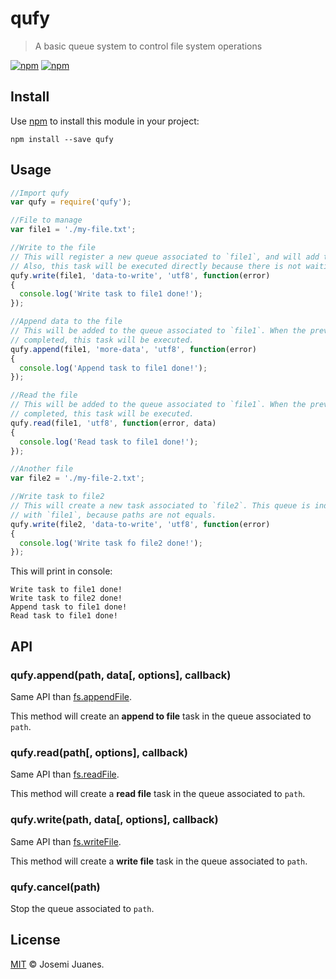 # qufy

> A basic queue system to control file system operations

[![npm](https://img.shields.io/npm/v/qufy.svg?style=flat-square)](https://www.npmjs.com/package/qufy)
[![npm](https://img.shields.io/npm/dt/qufy.svg?style=flat-square)](https://www.npmjs.com/package/qufy)


## Install

Use [npm](https://www.npmjs.com) to install this module in your project:

```
npm install --save qufy
```

## Usage 

```javascript
//Import qufy 
var qufy = require('qufy');

//File to manage 
var file1 = './my-file.txt';

//Write to the file 
// This will register a new queue associated to `file1`, and will add this write task.
// Also, this task will be executed directly because there is not waiting tasks on this queue.
qufy.write(file1, 'data-to-write', 'utf8', function(error)
{
  console.log('Write task to file1 done!');
});

//Append data to the file
// This will be added to the queue associated to `file1`. When the previous write task is 
// completed, this task will be executed.
qufy.append(file1, 'more-data', 'utf8', function(error)
{
  console.log('Append task to file1 done!');
});

//Read the file 
// This will be added to the queue associated to `file1`. When the previous append task is
// completed, this task will be executed.
qufy.read(file1, 'utf8', function(error, data)
{
  console.log('Read task to file1 done!');
});

//Another file 
var file2 = './my-file-2.txt';

//Write task to file2
// This will create a new task associated to `file2`. This queue is independent of the queue associated 
// with `file1`, because paths are not equals.
qufy.write(file2, 'data-to-write', 'utf8', function(error)
{
  console.log('Write task fo file2 done!');
});
```

This will print in console: 

```
Write task to file1 done!
Write task to file2 done!
Append task to file1 done!
Read task to file1 done!
```

## API 

### qufy.append(path, data\[, options\], callback)

Same API than [fs.appendFile](https://nodejs.org/api/fs.html#fs_fs_appendfile_file_data_options_callback). 

This method will create an **append to file** task in the queue associated to `path`.

### qufy.read(path\[, options\], callback)

Same API than [fs.readFile](https://nodejs.org/api/fs.html#fs_fs_readfile_path_options_callback).

This method will create a **read file** task in the queue associated to `path`.

### qufy.write(path, data\[, options\], callback)

Same API than [fs.writeFile](https://nodejs.org/api/fs.html#fs_fs_writefile_file_data_options_callback). 

This method will create a **write file** task in the queue associated to `path`.

### qufy.cancel(path)

Stop the queue associated to `path`.


## License

[MIT](./LICENSE) &copy; Josemi Juanes.

